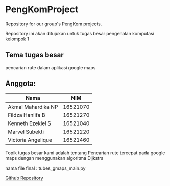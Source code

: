 # PengKomProject

Repository for our group's PengKom projects.

Repository ini akan ditujukan untuk tugas besar pengenalan komputasi kelompok 1

## Tema tugas besar 

pencarian rute dalam aplikasi google maps

## Anggota:
| Nama               | NIM      |
|------------------- | -------- | 
| Akmal Mahardika NP | 16521070 |
| Fildza Haniifa B   | 16521270 |
| Kenneth Ezekiel S  | 16521040 |
| Marvel Subekti     | 16521220 |
| Victoria Angelique | 16521460 |

Topik tugas besar kami adalah tentang Pencarian rute tercepat pada google maps dengan menggunakan algoritma Dijkstra

nama file final : tubes_gmaps_main.py

[Github Repository](https://github.com/KenEzekiel/PengKomProject)
